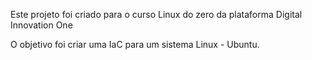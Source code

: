 Este projeto foi criado para o curso Linux do zero da plataforma Digital Innovation One

O objetivo foi criar uma IaC para um sistema Linux - Ubuntu.
